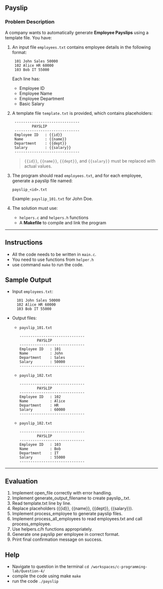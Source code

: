 ## Payslip

### Problem Description

A company wants to automatically generate **Employee Payslips** using a template file. You have:

1. An input file `employees.txt` contains employee details in the following format:

   ```
    101 John Sales 50000
    102 Alice HR 60000
    103 Bob IT 55000
   ```

   Each line has:

   - Employee ID
   - Employee Name
   - Employee Department
   - Basic Salary

2. A template file `template.txt` is provided, which contains placeholders:

   ```
    ------------------------------
            PAYSLIP
    ------------------------------
    Employee ID   : {{id}}
    Name          : {{name}}
    Department    : {{dept}}
    Salary        : {{salary}}
    ------------------------------
   ```

   > `{{id}}`, `{{name}}`, `{{dept}}`, and `{{salary}}` must be replaced with actual values.

3. The program should read `employees.txt`, and for each employee, generate a payslip file named:

   ```
   payslip_<id>.txt
   ```

   Example: `payslip_101.txt` for John Doe.

4. The solution must use:

   - `helpers.c` and `helpers.h` functions
   - A **Makefile** to compile and link the program

---

## Instructions

- All the code needs to be written in `main.c`.
- You need to use functions from `helper.h`
- use command `make` to run the code.

## Sample Output

- Input `employees.txt`:

  ```
    101 John Sales 50000
    102 Alice HR 60000
    103 Bob IT 55000
  ```

- Output files:

  - `payslip_101.txt`

    ```
    ------------------------------
            PAYSLIP
    ------------------------------
    Employee ID   : 101
    Name          : John
    Department    : Sales
    Salary        : 50000
    ------------------------------
    ```

  - `payslip_102.txt`

    ```
    ------------------------------
            PAYSLIP
    ------------------------------
    Employee ID   : 102
    Name          : Alice
    Department    : HR
    Salary        : 60000
    ------------------------------
    ```

  - `payslip_102.txt`

    ```
    ------------------------------
            PAYSLIP
    ------------------------------
    Employee ID   : 103
    Name          : Bob
    Department    : IT
    Salary        : 55000
    ------------------------------
    ```

---

## Evaluation

1. Implement open_file correctly with error handling.
2. Implement generate_output_filename to create payslip_<id>.txt.
3. Read template.txt line by line.
4. Replace placeholders ({{id}}, {{name}}, {{dept}}, {{salary}}).
5. Implement process_employee to generate payslip files.
6. Implement process_all_employees to read employees.txt and call process_employee.
7. Use helpers.c/h functions appropriately.
8. Generate one payslip per employee in correct format.
9. Print final confirmation message on success.

## Help

- Navigate to question in the terminal
`cd /workspaces/c-programming-lab/Question-4/`
- compile the code using make
`make`
- run the code
`./payslip`
